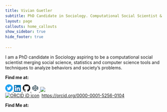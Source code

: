 ```yaml
---
title: Vivian Guetler
subtitle: PhD Candidate in Sociology. Computational Social Scientist & Data Scientist
layout: page
callouts: home_callouts
show_sidebar: true
hide_footer: true

---
```

I am a PhD candidate in Sociology aspiring to be a computational social scientist merging social science, statistics and computer science tools and techniques to analyze behaviors and society’s problems.





<p><strong>Find me at:</strong></p>
<a href="https://twitter.com/Vivfiona">
            <img src="img/Twitter_Social_Icon.png" alt="twitter icon">
        </a>
        <a href="https://www.linkedin.com/in/vivianguetler/">
            <img src="img/In_icon.png" alt="linkedin icon">
        </a>
        <a href="https://github.com/vguetler">
            <img src="img/GitHub_Mark.png" alt="Github icon">
        </a>
        <a href="https://codepen.io/vguetler/">
            <img src="img/Codepen_icon.png" alt="Codepen icon">
        </a>
        <a href="https://scholar.google.com/citations?hl=en&user=0G8LgsYAAAAJ&view_op=list_works&authuser=1&gmla=AJsN-F4inPXhVAoqjhbLADKcJZ0C6FCbSCyDNQ5ARO_g85PmDg8C_cxDhNn2E1yzB8souySN8xp1zALUKyo1FCkYIISa-iQ9vA">
            <img src="https://img.icons8.com/material-sharp/24/000000/google-scholar.png"/>
        </a>
<div itemscope itemtype="https://schema.org/Person"><a itemprop="sameAs" content="https://orcid.org/0000-0001-5256-0104" href="https://orcid.org/0000-0001-5256-0104" target="orcid.widget" rel="me noopener noreferrer" style="vertical-align:top;"><img src="https://orcid.org/sites/default/files/images/orcid_16x16.png" style="width:1em;margin-right:.5em;" alt="ORCID iD icon">https://orcid.org/0000-0001-5256-0104</a></div>


<p><strong>Find Me at:</strong></p>
<div class="buttons {% if include.centered %} is-centered {% endif %}">
    <a class="button is-medium is-facebook"
       onclick="window.open('https://https://github.com/vguetler{{ site.url }}{{ page.url | prepend: site.baseurl }}');">
        <span class="icon"><i class="fab fa-github fa-lg"></i></span>
    </a>
    <a class="button is-medium is-twitter"
       onclick="window.open('https://https://twitter.com/Vivfiona{{ site.url }}{{ page.url | prepend: site.baseurl }}');">
        <span class="icon"><i class="fab fa-twitter fa-lg"></i></span>
    </a>
    <a class="button is-medium is-linkedin"
       onclick="window.open('https://https://www.linkedin.com/in/vivianguetler/{{ site.url }}{{ page.url | prepend: site.baseurl }}&title={{ page.title | url_encode }}&summary=&source=');">
        <span class="icon"><i class="fab fa-linkedin fa-lg"></i></span>
    </a>
    <a class="button is-medium is-reddit"
       onclick="window.open('https://codepen.io/vguetler/{{ site.url }}{{ page.url | prepend: site.baseurl }}');">
        <span class="icon"><i class="fab fa-codepen fa-lg"></i></span>
    </a>
</div>
